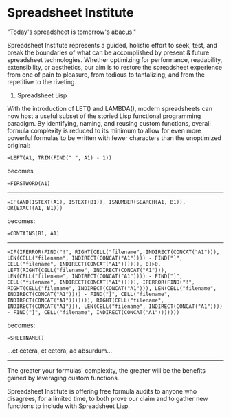 # Spreadsheet Institute

"Today's spreadsheet is tomorrow's abacus."

Spreadsheet Institute represents a guided, holistic effort to seek, test, and break the boundaries of what can be accomplished by present & future spreadsheet technologies. Whether optimizing for performance, readability, extensibility, or aesthetics, our aim is to restore the spreadsheet experience from one of pain to pleasure, from tedious to tantalizing, and from the repetitive to the riveting.

1. Spreadsheet Lisp

With the introduction of LET() and LAMBDA(), modern spreadsheets can now host a useful subset of the storied Lisp functional programming paradigm. By identifying, naming, and reusing custom functions, overall formula complexity is reduced to its minimum to allow for even more powerful formulas to be written with fewer characters than the unoptimized original:

```
=LEFT(A1, TRIM(FIND(" ", A1) - 1))
```

becomes

```
=FIRSTWORD(A1)
```

---

```
=IF(AND(ISTEXT(A1), ISTEXT(B1)), ISNUMBER(SEARCH(A1, B1)), OR(EXACT(A1, B1)))
```

becomes:

```
=CONTAINS(B1, A1)
```

---

```
=IF(IFERROR(FIND("!", RIGHT(CELL("filename", INDIRECT(CONCAT("A1"))), LEN(CELL("filename", INDIRECT(CONCAT("A1")))) - FIND("]", CELL("filename", INDIRECT(CONCAT("A1")))))), 0)>0, LEFT(RIGHT(CELL("filename", INDIRECT(CONCAT("A1"))), LEN(CELL("filename", INDIRECT(CONCAT("A1")))) - FIND("]", CELL("filename", INDIRECT(CONCAT("A1"))))), IFERROR(FIND("!", RIGHT(CELL("filename", INDIRECT(CONCAT("A1"))), LEN(CELL("filename", INDIRECT(CONCAT("A1")))) - FIND("]", CELL("filename", INDIRECT(CONCAT("A1"))))))), RIGHT(CELL("filename", INDIRECT(CONCAT("A1"))), LEN(CELL("filename", INDIRECT(CONCAT("A1")))) - FIND("]", CELL("filename", INDIRECT(CONCAT("A1")))))))
```

becomes:

```
=SHEETNAME()
```

...et cetera, et cetera, ad absurdum...

---

The greater your formulas' complexity, the greater will be the benefits gained by leveraging custom functions.

Spreadsheet Institute is offering free formula audits to anyone who disagrees, for a limited time, to both prove our claim and to gather new functions to include with Spreadsheet Lisp.